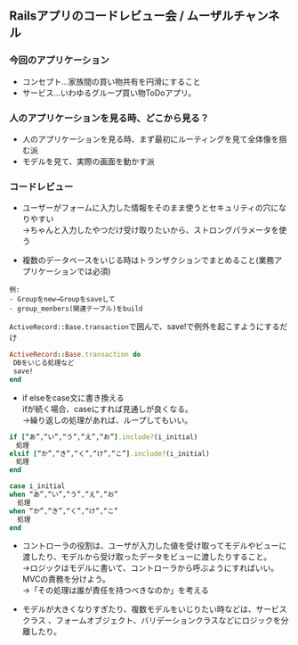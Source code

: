 ## Railsアプリのコードレビュー会 / ムーザルチャンネル

### 今回のアプリケーション
- コンセプト…家族間の買い物共有を円滑にすること
- サービス…いわゆるグループ買い物ToDoアプリ。

### 人のアプリケーションを見る時、どこから見る？
- 人のアプリケーションを見る時、まず最初にルーティングを見て全体像を掴む派
- モデルを見て、実際の画面を動かす派

### コードレビュー
- ユーザーがフォームに入力した情報をそのまま使うとセキュリティの穴になりやすい<br>
→ちゃんと入力したやつだけ受け取りたいから、ストロングパラメータを使う

- 複数のデータベースをいじる時はトランザクションでまとめること(業務アプリケーションでは必須)<br>
 ```
 例:
 - Groupをnew→Groupをsaveして
 - group_menbers(関連テーブル)をbuild
 ```

`ActiveRecord::Base.transaction`で囲んで、save!で例外を起こすようにするだけ
```ruby
ActiveRecord::Base.transaction do
 DBをいじる処理など
 save!
end
```

- if elseをcase文に書き換える<br>
ifが続く場合、caseにすれば見通しが良くなる。<br>
→繰り返しの処理があれば、ループしてもいい。
```ruby
if [“あ”,“い”,“う”,“え”,“お”].include?(i_initial)
　処理
elsif [“か”,“き”,“く”,“け”,“こ”].include?(i_initial)
　処理
end
```

```ruby
case i_initial
when “あ”,“い”,“う”,“え”,“お”
  処理
when “か”,“き”,“く”,“け”,“こ”
  処理
end
```

- コントローラの役割は、ユーザが入力した値を受け取ってモデルやビューに渡したり、モデルから受け取ったデータをビューに渡したりすること。<br>
→ロジックはモデルに書いて、コントローラから呼ぶようにすればいい。MVCの責務を分けよう。<br>
→「その処理は誰が責任を持つべきなのか」を考える

- モデルが大きくなりすぎたり、複数モデルをいじりたい時などは、サービスクラス 、フォームオブジェクト、バリデーションクラスなどにロジックを分離したり。
